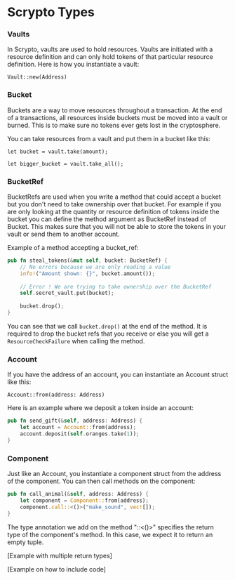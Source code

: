 # Scrypto Types

### Vaults

In Scrypto, vaults are used to hold resources. Vaults are initiated with a resource definition and can only hold tokens of that particular resource definition. Here is how you instantiate a vault:&#x20;

`Vault::new(Address)`

### Bucket

Buckets are a way to move resources throughout a transaction. At the end of a transactions, all resources inside buckets must be moved into a vault or burned. This is to make sure no tokens ever gets lost in the cryptosphere.

You can take resources from a vault and put them in a bucket like this:

`let bucket = vault.take(amount);`

`let bigger_bucket = vault.take_all();`

### BucketRef

BucketRefs are used when you write a method that could accept a bucket but you don't need to take ownership over that bucket. For example if you are only looking at the quantity or resource definition of tokens inside the bucket you can define the method argument as BucketRef instead of Bucket. This makes sure that you will not be able to store the tokens in your vault or send them to another account.

Example of a method accepting a bucket\_ref:

```rust
pub fn steal_tokens(&mut self, bucket: BucketRef) {
    // No errors because we are only reading a value
    info!("Amount shown: {}", bucket.amount()); 
    
    // Error ! We are trying to take ownership over the BucketRef
    self.secret_vault.put(bucket);
    
    bucket.drop();
}
```

You can see that we call `bucket.drop()` at the end of the method. It is required to drop the bucket refs that you receive or else you will get a `ResourceCheckFailure` when calling the method.

### Account

If you have the address of an account, you can instantiate an Account struct like this:

`Account::from(address: Address)`

Here is an example where we deposit a token inside an account:

```rust
pub fn send_gift(&self, address: Address) {
    let account = Account::from(address);
    account.deposit(self.oranges.take(1));
}
```

### Component

Just like an Account, you instantiate a component struct from the address of the component. You can then call methods on the component:

```rust
pub fn call_animal(&self, address: Address) {
    let component = Component::from(address);
    component.call::<()>("make_sound", vec![]);
}
```

The type annotation we add on the method "::<()>" specifies the return type of the component's method. In this case, we expect it to return an empty tuple.

\[Example with multiple return types]

\[Example on how to include code]





